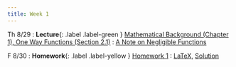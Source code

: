 ```yaml
---
title: Week 1
---
```


Th 8/29
: **Lecture**{: .label .label-green } [Mathematical Background (Chapter 1), One Way Functions (Section 2.1)](/assets/lecture-notes/collection-F24.pdf)
    : [A Note on Negligible Functions](https://eprint.iacr.org/1997/004.pdf)

F 8/30
: **Homework**{: .label .label-yellow } [Homework 1](/assets/homework/hw-1.pdf)
    : [LaTeX](/assets/homework/hw-1.tex), [Solution](/assets/homework/hw-1-sol.pdf)
